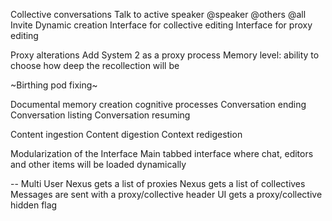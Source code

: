 Collective conversations
  Talk to active speaker
  @speaker
  @others
  @all
  Invite
  Dynamic creation
  Interface for collective editing
  Interface for proxy editing

Proxy alterations
  Add System 2 as a proxy process
  Memory level: ability to choose how deep the recollection will be


~Birthing pod fixing~

Documental memory
  creation
  cognitive processes
  Conversation ending
  Conversation listing
  Conversation resuming

Content ingestion
Content digestion
Context redigestion

Modularization of the Interface
Main tabbed interface where chat, editors and other items will be loaded dynamically



-- Multi User
  Nexus gets a list of proxies
  Nexus gets a list of collectives
  Messages are sent with a proxy/collective header
  UI gets a proxy/collective hidden flag
